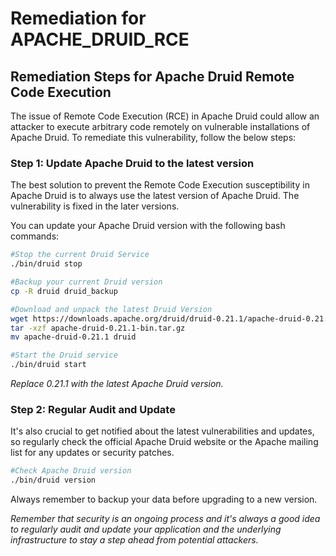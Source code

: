 # Remediation for APACHE_DRUID_RCE

## Remediation Steps for Apache Druid Remote Code Execution

The issue of Remote Code Execution (RCE) in Apache Druid could allow an attacker to execute arbitrary code remotely on vulnerable installations of Apache Druid. To remediate this vulnerability, follow the below steps:

### Step 1: Update Apache Druid to the latest version

The best solution to prevent the Remote Code Execution susceptibility in Apache Druid is to always use the latest version of Apache Druid. The vulnerability is fixed in the later versions. 

You can update your Apache Druid version with the following bash commands:

```bash
#Stop the current Druid Service
./bin/druid stop

#Backup your current Druid version
cp -R druid druid_backup

#Download and unpack the latest Druid Version
wget https://downloads.apache.org/druid/druid-0.21.1/apache-druid-0.21.1-bin.tar.gz
tar -xzf apache-druid-0.21.1-bin.tar.gz
mv apache-druid-0.21.1 druid

#Start the Druid service
./bin/druid start
```

_Replace 0.21.1 with the latest Apache Druid version._

### Step 2: Regular Audit and Update

It's also crucial to get notified about the latest vulnerabilities and updates, so regularly check the official Apache Druid website or the Apache mailing list for any updates or security patches.

```bash
#Check Apache Druid version
./bin/druid version
```

Always remember to backup your data before upgrading to a new version. 

_Remember that security is an ongoing process and it's always a good idea to regularly audit and update your application and the underlying infrastructure to stay a step ahead from potential attackers._